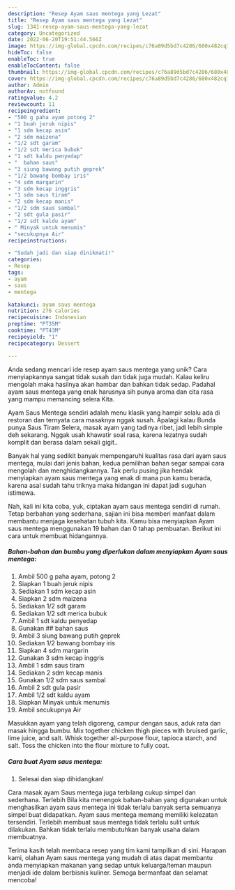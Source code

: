 ```yaml
---
description: "Resep Ayam saus mentega yang Lezat"
title: "Resep Ayam saus mentega yang Lezat"
slug: 1341-resep-ayam-saus-mentega-yang-lezat
category: Uncategorized
date: 2022-06-20T19:51:44.566Z
image: https://img-global.cpcdn.com/recipes/c76a89d5bd7c4286/680x482cq70/ayam-saus-mentega-foto-resep-utama.jpg
hideToc: false
enableToc: true
enableTocContent: false
thumbnail: https://img-global.cpcdn.com/recipes/c76a89d5bd7c4286/680x482cq70/ayam-saus-mentega-foto-resep-utama.jpg
cover: https://img-global.cpcdn.com/recipes/c76a89d5bd7c4286/680x482cq70/ayam-saus-mentega-foto-resep-utama.jpg
author: Admin
authorAv: notfound
ratingvalue: 4.2
reviewcount: 11
recipeingredient:
- "500 g paha ayam potong 2"
- "1 buah jeruk nipis"
- "1 sdm kecap asin"
- "2 sdm maizena"
- "1/2 sdt garam"
- "1/2 sdt merica bubuk"
- "1 sdt kaldu penyedap"
- "  bahan saus"
- "3 siung bawang putih geprek"
- "1/2 bawang bombay iris"
- "4 sdm margarin"
- "3 sdm kecap inggris"
- "1 sdm saus tiram"
- "2 sdm kecap manis"
- "1/2 sdm saus sambal"
- "2 sdt gula pasir"
- "1/2 sdt kaldu ayam"
- " Minyak untuk menumis"
- "secukupnya Air"
recipeinstructions:

- "Sudah jadi dan siap dinikmati!"
categories:
- Resep
tags:
- ayam
- saus
- mentega

katakunci: ayam saus mentega 
nutrition: 276 calories
recipecuisine: Indonesian
preptime: "PT35M"
cooktime: "PT43M"
recipeyield: "1"
recipecategory: Dessert

---
```





Anda sedang mencari ide resep ayam saus mentega yang unik? Cara menyiapkannya sangat tidak susah dan tidak juga mudah. Kalau keliru mengolah maka hasilnya akan hambar dan bahkan tidak sedap. Padahal ayam saus mentega yang enak harusnya sih punya aroma dan cita rasa yang mampu memancing selera Kita.





Ayam Saus Mentega sendiri adalah menu klasik yang hampir selalu ada di restoran dan ternyata cara masaknya nggak susah. Apalagi kalau Bunda punya Saus Tiram Selera, masak ayam yang tadinya ribet, jadi lebih simple deh sekarang. Nggak usah khawatir soal rasa, karena lezatnya sudah komplit dan berasa dalam sekali gigit..

Banyak hal yang sedikit banyak mempengaruhi kualitas rasa dari ayam saus mentega, mulai dari jenis bahan, kedua pemilihan bahan segar sampai cara mengolah dan menghidangkannya. Tak perlu pusing jika hendak menyiapkan ayam saus mentega yang enak di mana pun kamu berada, karena asal sudah tahu triknya maka hidangan ini dapat jadi suguhan istimewa.






Nah, kali ini kita coba, yuk, ciptakan ayam saus mentega sendiri di rumah. Tetap berbahan yang sederhana, sajian ini bisa memberi manfaat dalam membantu menjaga kesehatan tubuh kita. Kamu bisa menyiapkan Ayam saus mentega menggunakan 19 bahan dan 0 tahap pembuatan. Berikut ini cara untuk membuat hidangannya.

<!--inarticleads1-->

##### Bahan-bahan dan bumbu yang diperlukan dalam menyiapkan Ayam saus mentega:

1. Ambil 500 g paha ayam, potong 2
1. Siapkan 1 buah jeruk nipis
1. Sediakan 1 sdm kecap asin
1. Siapkan 2 sdm maizena
1. Sediakan 1/2 sdt garam
1. Sediakan 1/2 sdt merica bubuk
1. Ambil 1 sdt kaldu penyedap
1. Gunakan  ## bahan saus
1. Ambil 3 siung bawang putih geprek
1. Sediakan 1/2 bawang bombay iris
1. Siapkan 4 sdm margarin
1. Gunakan 3 sdm kecap inggris
1. Ambil 1 sdm saus tiram
1. Sediakan 2 sdm kecap manis
1. Gunakan 1/2 sdm saus sambal
1. Ambil 2 sdt gula pasir
1. Ambil 1/2 sdt kaldu ayam
1. Siapkan  Minyak untuk menumis
1. Ambil secukupnya Air


Masukkan ayam yang telah digoreng, campur dengan saus, aduk rata dan masak hingga bumbu. Mix together chicken thigh pieces with bruised garlic, lime juice, and salt. Whisk together all-purpose flour, tapioca starch, and salt. Toss the chicken into the flour mixture to fully coat. 

<!--inarticleads2-->

##### Cara buat Ayam saus mentega:


1. Selesai dan siap dihidangkan!

Cara masak ayam Saus mentega juga terbilang cukup simpel dan sederhana. Terlebih Bila kita menengok bahan-bahan yang digunakan untuk menghasilkan ayam saus mentega ini tidak terlalu banyak serta semuanya simpel buat didapatkan. Ayam saus mentega memang memiliki kelezatan tersendiri. Terlebih membuat saus mentega tidak terlalu sulit untuk dilakukan. Bahkan tidak terlalu membutuhkan banyak usaha dalam membuatnya. 

Terima kasih telah membaca resep yang tim kami tampilkan di sini. Harapan kami, olahan Ayam saus mentega yang mudah di atas dapat membantu anda menyiapkan makanan yang sedap untuk keluarga/teman maupun menjadi ide dalam berbisnis kuliner. Semoga bermanfaat dan selamat mencoba!
